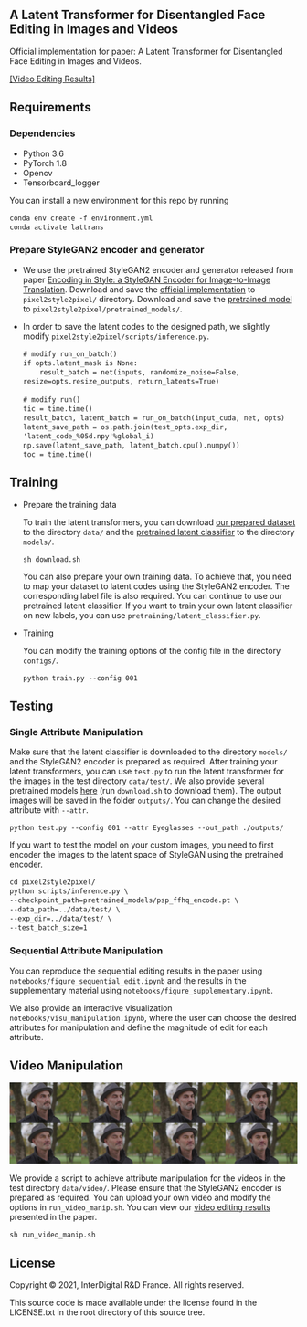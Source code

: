 ## A Latent Transformer for Disentangled Face Editing in Images and Videos

Official implementation for paper: A Latent Transformer for Disentangled Face Editing in Images and Videos. 

[[Video Editing Results]](https://drive.google.com/drive/folders/1aIfmbgJL1CUFgZQzqDVaUtLHrqxS6QjP?usp=sharing)

## Requirements

### Dependencies

- Python 3.6
- PyTorch 1.8
- Opencv
- Tensorboard_logger

You can install a new environment for this repo by running
```
conda env create -f environment.yml
conda activate lattrans 
```

### Prepare StyleGAN2 encoder and generator

* We use the pretrained StyleGAN2 encoder and generator released from paper [Encoding in Style: a StyleGAN Encoder for Image-to-Image Translation](https://arxiv.org/pdf/2008.00951.pdf). Download and save the [official implementation](https://github.com/eladrich/pixel2style2pixel.git) to `pixel2style2pixel/` directory. Download and save the [pretrained model](https://drive.google.com/file/d/1bMTNWkh5LArlaWSc_wa8VKyq2V42T2z0/view) to `pixel2style2pixel/pretrained_models/`.

* In order to save the latent codes to the designed path, we slightly modify `pixel2style2pixel/scripts/inference.py`.

    ```
    # modify run_on_batch()
    if opts.latent_mask is None:
        result_batch = net(inputs, randomize_noise=False, resize=opts.resize_outputs, return_latents=True)
        
    # modify run()
    tic = time.time()
    result_batch, latent_batch = run_on_batch(input_cuda, net, opts) 
    latent_save_path = os.path.join(test_opts.exp_dir, 'latent_code_%05d.npy'%global_i)
    np.save(latent_save_path, latent_batch.cpu().numpy())
    toc = time.time()
    ```


## Training

* Prepare the training data

    To train the latent transformers, you can download [our prepared dataset](https://drive.google.com/drive/folders/1aXVc-q2ER7A9aACSwml5Wyw5ZgrgPq52?usp=sharing) to the directory `data/` and the [pretrained latent classifier](https://drive.google.com/file/d/1K_ShWBfTOCbxBcJfzti7vlYGmRbjXTfn/view?usp=sharing) to the directory `models/`. 
    ```
    sh download.sh
    ```

    You can also prepare your own training data. To achieve that, you need to map your dataset to latent codes using the StyleGAN2 encoder. The corresponding label file is also required. You can continue to use our pretrained latent classifier. If you want to train your own latent classifier on new labels, you can use `pretraining/latent_classifier.py`. 

* Training

    You can modify the training options of the config file in the directory `configs/`.
    ```
    python train.py --config 001 
    ```

## Testing 

### Single Attribute Manipulation

Make sure that the latent classifier is downloaded to the directory `models/` and the StyleGAN2 encoder is prepared as required. After training your latent transformers, you can use `test.py` to run the latent transformer for the images in the test directory `data/test/`. We also provide several pretrained models [here](https://drive.google.com/file/d/14uipafI5mena7LFFtvPh6r5HdzjBqFEt/view?usp=sharing) (run ```download.sh``` to download them). The output images will be saved in the folder `outputs/`. You can change the desired attribute with `--attr`.

```
python test.py --config 001 --attr Eyeglasses --out_path ./outputs/
```
If you want to test the model on your custom images, you need to first encoder the images to the latent space of StyleGAN using the pretrained encoder.
```
cd pixel2style2pixel/
python scripts/inference.py \
--checkpoint_path=pretrained_models/psp_ffhq_encode.pt \
--data_path=../data/test/ \
--exp_dir=../data/test/ \
--test_batch_size=1
```

### Sequential Attribute Manipulation

You can reproduce the sequential editing results in the paper using `notebooks/figure_sequential_edit.ipynb` and the results in the supplementary material using `notebooks/figure_supplementary.ipynb`.

We also provide an interactive visualization `notebooks/visu_manipulation.ipynb`, where the user can choose the desired attributes for manipulation and define the magnitude of edit for each attribute.  


## Video Manipulation

![Video Result](./image/video_result.jpg)

We provide a script to achieve attribute manipulation for the videos in the test directory `data/video/`. Please ensure that the StyleGAN2 encoder is prepared as required. You can upload your own video and modify the options in `run_video_manip.sh`. You can view our [video editing results](https://drive.google.com/drive/folders/1aIfmbgJL1CUFgZQzqDVaUtLHrqxS6QjP?usp=sharing) presented in the paper.

```
sh run_video_manip.sh
```

## License

Copyright © 2021, InterDigital R&D France. All rights reserved.

This source code is made available under the license found in the LICENSE.txt in the root directory of this source tree.




